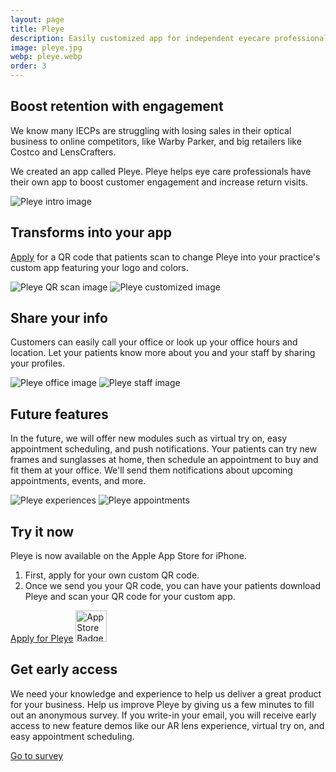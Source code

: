 ```yaml
---
layout: page
title: Pleye
description: Easily customized app for independent eyecare professionals (IECP)
image: pleye.jpg
webp: pleye.webp
order: 3
---
```


## Boost retention with engagement
We know many IECPs are struggling with losing sales in their optical business to online competitors, like Warby Parker, and big retailers like Costco and LensCrafters.

We created an app called Pleye. Pleye helps eye care professionals have their own app to boost customer engagement and increase return visits.

<picture>
    <source data-srcset="./assets/images/pleye_intro.webp" type="image/webp">
    <source data-srcset="./assets/images/pleye_intro.jpg" type="image/jpeg">
    <img style="max-width: 100%" data-src="./assets/images/pleye_intro.jpg" alt="Pleye intro image" class="lazyload">
</picture>
<br />

## Transforms into your app
[Apply](https://www.blueprint-lab.com/qrcode) for a QR code that patients scan to change Pleye into your practice's custom app featuring your logo and colors.

<picture>
    <source data-srcset="./assets/images/pleye_qr.webp" type="image/webp">
    <source data-srcset="./assets/images/pleye_qr.jpg" type="image/jpeg">
    <img style="max-width: 100%" data-src="./assets/images/pleye_qr.jpg" alt="Pleye QR scan image" class="lazyload">
</picture>
<picture>
    <source data-srcset="./assets/images/pleye_custom.webp" type="image/webp">
    <source data-srcset="./assets/images/pleye_custom.jpg" type="image/jpeg">
    <img style="max-width: 100%" data-src="./assets/images/pleye_custom.jpg" alt="Pleye customized image" class="lazyload">
</picture>
<br />

## Share your info
Customers can easily call your office or look up your office hours and location. Let your patients know more about you and your staff by sharing your profiles.

<picture>
    <source data-srcset="./assets/images/pleye_office.webp" type="image/webp">
    <source data-srcset="./assets/images/pleye_office.jpg" type="image/jpeg">
    <img style="max-width: 100%" data-src="./assets/images/pleye_office.jpg" alt="Pleye office image" class="lazyload">
</picture>
<picture>
    <source data-srcset="./assets/images/pleye_staff.webp" type="image/webp">
    <source data-srcset="./assets/images/pleye_staff.jpg" type="image/jpeg">
    <img style="max-width: 100%" data-src="./assets/images/pleye_staff.jpg" alt="Pleye staff image" class="lazyload">
</picture>
<br />

## Future features
In the future, we will offer new modules such as virtual try on, easy appointment scheduling, and push notifications. Your patients can try new frames and sunglasses at home, then schedule an appointment to buy and fit them at your office. We'll send them notifications about upcoming appointments, events, and more.

<picture>
    <source data-srcset="./assets/images/pleye_experience.webp" type="image/webp">
    <source data-srcset="./assets/images/pleye_experience.jpg" type="image/jpeg">
    <img style="max-width: 100%" data-src="./assets/images/pleye_experience.jpg" alt="Pleye experiences" class="lazyload">
</picture>
<picture>
    <source data-srcset="./assets/images/pleye_appointment.webp" type="image/webp">
    <source data-srcset="./assets/images/pleye_appointment.jpg" type="image/jpeg">
    <img style="max-width: 100%" data-src="./assets/images/pleye_appointment.jpg" alt="Pleye appointments" class="lazyload">
</picture>
<br />

## Try it now
Pleye is now available on the Apple App Store for iPhone.
1. First, apply for your own custom QR code.
2. Once we send you your QR code, you can have your patients download Pleye and scan your QR code for your custom app.

<a class="button special small" href="./qrcode" title="Pleye Application Link" target="_blank">Apply for Pleye</a>
<a style="text-decoration: none; border-bottom-color: transparent;" href="https://apps.apple.com/us/app/pleye-optical-practices-app/id1465682596" title="Pleye App Store Link" target="_blank">
    <img style="height: 50px" data-src="./assets/images/app_store_badge.svg" alt="App Store Badge" class="lazyload">
</a>

## Get early access
We need your knowledge and experience to help us deliver a great product for your business. Help us improve Pleye by giving us a few minutes to fill out an anonymous survey. If you write-in your email, you will receive early access to new feature demos like our AR lens experience, virtual try on, and easy appointment scheduling.

<a class="button special small" href="https://forms.gle/XkbuT4VsBCnZdheP7" title="Go to survey" target="_blank">Go to survey</a>